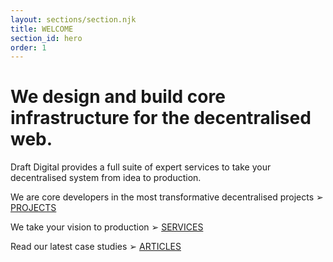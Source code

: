 ```yaml
---
layout: sections/section.njk
title: WELCOME
section_id: hero
order: 1
---
```

# We design and build core infrastructure for the decentralised web.

Draft Digital provides a full suite of expert services to take your decentralised system from idea to production.

We are core developers in the most transformative decentralised projects  ➢  [PROJECTS](#pens)

We take your vision to production  ➢  [SERVICES](#services)

Read our latest case studies  ➢  [ARTICLES](#writing)

<!-- # Security, Reliability and Scalability, while preserving your Independency. A full Ecosystem that provides self-owned data, a distributed database, and peer accountability. -->

<!-- We help by creating an alternative to the dominant centralized systems of the Internet, protecting our ability to make our own choices, and giving trustworthy information we can act on. -->

<!-- Services [![](/img/arrow2.png)](#projects) Company[![](/img/arrow2.png)](#page2) News [![](/img/arrow2.png)](#writing)



P2P decentralized network: [Holochain](#projects). The new era of databases [Blockchain](#pens) Ethereum [Smart Contract](#writing). Security with [Rust](https://www.rust-lang.org/) -->
